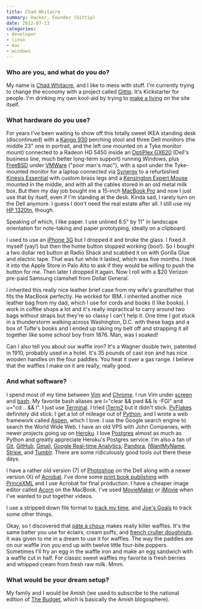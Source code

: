 ```yaml
---
title: Chad Whitacre
summary: Hacker, Founder (Gittip)
date: 2012-07-13
categories:
- developer
- linux
- mac
- windows
---
```


### Who are you, and what do you do?

My name is [Chad Whitacre](https://www.gittip.com/whit537/ "Chad's Gittip account."), and I like to mess with stuff. I'm currently trying to change the economy with a project called [Gittip][]. It's Kickstarter for people. I'm drinking my own kool-aid by trying to [make a living](http://blog.gittip.com/post/27072581481/i-believe-in-gittip "Chad's post on leaving his job to work on Gittip full-time.") on the site itself.

### What hardware do you use?

For years I've been waiting to show off this totally sweet IKEA standing desk (discontinued) with a [Kango 930][kango-930] perching stool and three Dell monitors (the middle 23" one in portrait, and the left one mounted on a Tyke monitor mount) connected to a Radeon HD 5450 inside an [OptiPlex GX620][optiplex-gx620] (Dell's business line, much better long-term support) running Windows, plus [FreeBSD][] under [VMWare][vmware-workstation] ("poor man's mac"), with a spot under the Tyke-mounted monitor for a laptop connected via [Synergy][] to a refurbished [Kinesis Essential][essential] with custom brass legs and a [Kensington Expert Mouse][expert-mouse] mounted in the middle, and with all the cables stored in an old metal milk box. But then my day job bought me a 15-inch [MacBook Pro][macbook-pro] and now I just use that by itself, even if I'm standing at the desk. Kinda sad, I rarely turn on the Dell anymore. I guess I don't need the real estate after all. I still use my [HP 1320tn][laserjet-1320], though.

Speaking of which, I like paper. I use unlined 8.5" by 11" in landscape orientation for note-taking and paper prototyping, ideally on a clipboard.

I used to use an [iPhone 3G][iphone-3g] but I dropped it and broke the glass. I fixed it myself (yay!) but then the home button stopped working (boo!). So I bought a two dollar red button at Radio Shack and scabbed it on with Gorilla Glue and electric tape. That was fun while it lasted, which was five months. I took it into the Apple Store in Palo Alto to ask if they would be willing to push the button for me. Then later I dropped it again. Now I roll with a $20 Verizon pre-paid Samsung clamshell from Dollar General.

I inherited this really nice leather brief case from my wife's grandfather that fits the MacBook perfectly. He worked for IBM. I inherited another nice leather bag from my dad, which I use for cords and books (I like books). I work in coffee shops a lot and it's really impractical to carry around two bags without straps but they're so classy I can't help it. One time I got stuck in a thunderstorm walking across Washington, D.C. with these bags and a box of Tufte's books and I ended up taking my belt off and strapping it all together like some school boy from 1876. Man, was I soaked!

Can I also tell you about our waffle iron? It's a Wagner double twin, patented in 1910, probably used in a hotel. It's 35 pounds of cast iron and has nice wooden handles on the four paddles. You heat it over a gas range. I believe that the waffles I make on it are really, really good.

### And what software?

I spend most of my time between [Vim][] and [Chrome][]. I run Vim under [screen][] and [bash][]. My favorite bash aliases are l="clear && pwd && ls -FGl" and u="cd .. && l". I just use [Terminal][]. I tried [iTerm2][] but it didn't stick. [PyFlakes][] definitely did stick. I get a lot of mileage out of [Python][], and I wrote a web framework called [Aspen][], which I love. I use the Google search engine to search the World Wide Web. I have an old VPS with John Companies, with newer projects going up on [Heroku][]. I love [Postgres][postgresql] almost as much as Python and greatly appreciate Heroku's Postgres service. I'm also a fan of [Git][], [GitHub][], [Gmail][], [Google Real-time Analytics][google-analytics], [Pandora][], [IWantMyName][], [Stripe][], and [Tumblr][]. There are some ridiculously good tools out there these days.

I have a rather old version (7) of [Photoshop][] on the Dell along with a newer version (X) of [Acrobat][]. I've done some [print book publishing](http://www.bibledesignblog.com/2011/08/the-gospels-edited-by-chad-whitacre.html "Chad's Gospels book.") with [PrinceXML][] and I use Acrobat for final production. I have a cheaper image editor called [Acorn][] on the MacBook. I've used [MovieMaker][windows-movie-maker] or [iMovie][] when I've wanted to put together videos.

I use a stripped down file format to [track my time](http://blag.whit537.org/2009/03/timetough-fast-time-tracking-for.html "Chad's post on tracking time."), and [Joe's Goals][joes-goals] to track some other things.

Okay, so I discovered that [pâte à choux](http://en.wikipedia.org/wiki/Choux_pastry "The Wikipedia entry for Choux pastry.") makes really killer waffles. It's the same batter you use for éclairs, cream puffs, and [french cruller doughnuts](http://articles.latimes.com/2010/jun/03/food/la-fo-doughnutsrecd-20100603 "A recipe for French cruller donuts."). It was given to me in a dream to use it for waffles. The way the paddles are on our waffle iron you end up with twelve little four-bite poppers. Sometimes I'll fry an egg in the waffle iron and make an egg sandwich with a waffle cut in half. For classic sweet waffles my favorite is fresh berries and whipped cream from fresh raw milk. Mmm.

### What would be your dream setup?

My family and I would be Amish (we used to subscribe to the national edition of [The Budget](http://www.thebudgetnewspaper.com/ "A local newspaper in Ohio."), which is basically the Amish blogosphere).

[acorn]: https://flyingmeat.com/acorn/ "An image editor for the Mac."
[acrobat]: https://acrobat.adobe.com/us/en/acrobat.html "Software for creating and editing PDF documents."
[aspen]: http://aspen.io/ "A Python file-based web framework."
[bash]: http://www.gnu.org/software/bash/ "A terminal shell."
[chrome]: https://www.google.com/intl/en/chrome/browser/ "A WebKit-based browser, where each tab runs in its own thread."
[essential]: https://en.wikipedia.org/wiki/Kinesis_(keyboard) "A fancy ergonomic keyboard."
[expert-mouse]: https://www.amazon.com/Kensington-Expert-Mouse-Optical-Trackball/dp/B00009KH63 "A 4 button trackball."
[freebsd]: https://www.freebsd.org/ "An open source operating system."
[git]: https://git-scm.com/ "A version control system."
[github]: https://github.com/ "A Git code repository service."
[gittip]: https://gratipay.com/about/ "A personal funding service."
[gmail]: https://mail.google.com/mail/ "Web-based email."
[google-analytics]: http://www.google.com/analytics/ "Web analytics."
[heroku]: https://www.heroku.com/ "A service for running and deploying Ruby, Node.js, Clojure, Java, Python, and Scala apps."
[imovie]: https://www.apple.com/imovie/ "A Mac OS X video editor, included in iLife."
[iphone-3g]: https://en.wikipedia.org/wiki/IPhone_3G "A smartphone."
[iterm2]: https://iterm2.com/ "An alternative terminal application for macOS."
[iwantmyname]: https://iwantmyname.com/ "A domain name registrar."
[joes-goals]: http://www.joesgoals.com/ "A simple goal tracking service."
[kango-930]: https://www.kango-pro.com/en/glossary.html?avproducts%5Blexique%5D=91&cHash=414f4fcfd7 "A stand-up seat."
[laserjet-1320]: http://h10025.www1.hp.com/ewfrf/wc/product?cc=us&lc=en&dlc=en&product=410623 "A laser printer."
[macbook-pro]: https://www.apple.com/macbook-pro/ "A laptop."
[optiplex-gx620]: https://www.amazon.com/Dell-Optiplex-GX620/dp/B000PT4VPQ "A desktop tower PC."
[pandora]: http://www.pandora.com/ "A personalised Internet radio station."
[photoshop]: https://www.adobe.com/products/photoshop.html "A bitmap image editor."
[postgresql]: https://www.postgresql.org/ "A relational database server."
[princexml]: https://www.princexml.com/ "An XML/HTML to PDF conversion/printing system."
[pyflakes]: https://www.vim.org/scripts/script.php?script_id=2441 "A Python code checker for Vim."
[python]: https://www.python.org/ "An interpreted scripting language."
[screen]: http://www.gnu.org/software/screen/ "Think of it as tabs for your *nix terminal."
[stripe]: https://stripe.com/ "A payment service."
[synergy]: https://symless.com/ "Software to share a single keyboard and mouse between multiple computers."
[terminal]: https://en.wikipedia.org/wiki/Terminal_(OS_X) "A console application included with Mac OS X."
[tumblr]: https://www.tumblr.com/ "An online personal publishing platform."
[vim]: https://www.vim.org/ "A command-line text editor."
[vmware-workstation]: http://web.archive.org/web/20170924212803/https://www.vmware.com/products/workstation.html "Virtualisation software for Windows."
[windows-movie-maker]: https://en.wikipedia.org/wiki/Windows_Movie_Maker "Movie creation software for Windows."
